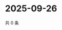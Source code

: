 # 2025-09-26

共 0 条

<!-- BEGIN ZHIHUVIDEO -->
<!-- 最后更新时间 Fri Sep 26 2025 19:09:23 GMT+0800 (China Standard Time) -->

<!-- END ZHIHUVIDEO -->
